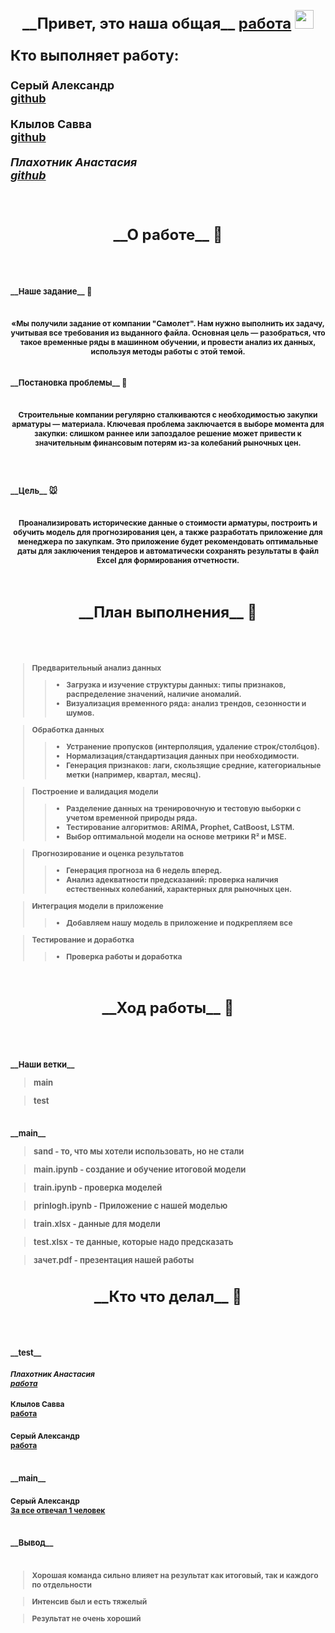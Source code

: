 <h0>⁧</h0>

<h1 align="center"><summary style="font-size: 24px;">__Привет, это наша общая__ <a href="https://github.com/Sr123Saha/3_intensiv_3" target="_blank">работа</a> 
<img src="https://github.com/blackcater/blackcater/raw/main/images/Hi.gif" height="30"/></summary></h1>

<h3><summary style="font-size: 23px;">Кто выполняет работу:</summary></h3>

<h3 style="margin-bottom: 12px;"><summary style="font-size: 18px;">Серый Александр<br><a href="https://github.com/Sr123Saha" target="_blank">github</a></summary></h3>

<h4 style="margin-bottom: 12px;"><summary style="font-size: 18px;">Клылов Савва<br><a href="https://github.com/Savva11sys" target="_blank">github</a></summary></h4>

<h5 style="margin-bottom: 12px;"><summary style="font-size: 18px;">Плахотник Анастасия<br><a href="https://github.com/Anastasiz209" target="_blank">github</a></summary></h5>

<h0>⁧</h0>

<h1 align="center"><summary style="font-size: 24px;">__О работе__ 🐛

<h1 align="left"><summary style="font-size: 13px;">__Наше задание__ 🐼
<h1 align="center"><summary style="font-size: 12px;">«Мы получили задание от компании "Самолет". Нам нужно выполнить их задачу, учитывая все требования из выданного файла. Основная цель — разобраться, что такое временные ряды в машинном обучении, и провести анализ их данных, используя методы работы с этой темой.

<h1 align="left"><summary style="font-size: 13px;">__Постановка проблемы__ 🐼
<h1 align="center"><summary style="font-size: 12px;">Строительные компании регулярно сталкиваются с необходимостью закупки арматуры — материала. Ключевая проблема заключается в выборе момента для закупки: слишком раннее или запоздалое решение может привести к значительным финансовым потерям из-за колебаний рыночных цен.

<h0>⁧</h0>

<h1 align="left"><summary style="font-size: 13px;">__Цель__ 🐭

<h1 align="center"><summary style="font-size: 12px;">Проанализировать исторические данные о стоимости арматуры, построить и обучить модель для прогнозирования цен, а также разработать приложение для менеджера по закупкам. Это приложение будет рекомендовать оптимальные даты для заключения тендеров и автоматически сохранять результаты в файл Excel для формирования отчетности.

<h0>⁧</h0>

<h1 align="center"><summary style="font-size: 24px;">__План выполнения__ 🐌

<h1 align="left"><summary style="font-size: 12px;">

> Предварительный анализ данных
> > - Загрузка и изучение структуры данных: типы признаков, распределение значений, наличие аномалий.
> > - Визуализация временного ряда: анализ трендов, сезонности и шумов.

> Обработка данных
> > - Устранение пропусков (интерполяция, удаление строк/столбцов).
> > - Нормализация/стандартизация данных при необходимости.
> > - Генерация признаков: лаги, скользящие средние, категориальные метки (например, квартал, месяц).

> Построение и валидация модели
> > - Разделение данных на тренировочную и тестовую выборки с учетом временной природы ряда.
> > - Тестирование алгоритмов: ARIMA, Prophet, CatBoost, LSTM.
> > - Выбор оптимальной модели на основе метрики R² и MSE.

> Прогнозирование и оценка результатов
> > - Генерация прогноза на 6 недель вперед.
> > - Анализ адекватности предсказаний: проверка наличия естественных колебаний, характерных для рыночных цен.

> Интеграция модели в приложение
> > - Добавляем нашу модель в приложение и подкрепляем все

> Тестирование и доработка
> > - Проверка работы и доработка

<h0>⁧</h0>

<h1 align="center"><summary style="font-size: 24px;">__Ход работы__ 🐹

<h1 align="left"><summary style="font-size: 13px;">__Наши ветки__

> main

> test

<h1 align="left"><summary style="font-size: 13px;">__main__

> sand - то, что мы хотели использовать, но не стали

> main.ipynb - создание и обучение итоговой модели

> train.ipynb - проверка моделей

> prinlogh.ipynb - Приложение с нашей моделью

> train.xlsx - данные для модели

> test.xlsx - те данные, которые надо предсказать

> зачет.pdf - презентация нашей работы

<h1 align="center"><summary style="font-size: 24px;">__Кто что делал__ 🐹

<h1 align="left"><summary style="font-size: 13px;">__test__

<h5 style="margin-bottom: 12px;"><summary style="font-size: 12px;">Плахотник Анастасия<br><a href="https://github.com/Sr123Saha/3_intensiv_3/tree/test/Na" target="_blank">работа</a></summary></h5>

<h4 style="margin-bottom: 12px;"><summary style="font-size: 12px;">Клылов Савва<br><a href="https://github.com/Sr123Saha/3_intensiv_3/tree/test/Sava" target="_blank">работа</a></summary></h4>

<h3 style="margin-bottom: 12px;"><summary style="font-size: 12px;">Серый Александр<br><a href="https://github.com/Sr123Saha/3_intensiv_3/tree/test/test/AC" target="_blank">работа</a></summary></h3>

<h1 align="left"><summary style="font-size: 13px;">__main__

<h3 style="margin-bottom: 12px;"><summary style="font-size: 12px;">Серый Александр<br><a href="https://github.com/Sr123Saha/3_intensiv_3" target="_blank">За все отвечал 1 человек</a></summary></h3>

<h1 align="left"><summary style="font-size: 13px;">__Вывод__

<h1 align="left"><summary style="font-size: 12px;">

> Хорошая команда сильно влияет на результат как итоговый, так и каждого по отдельности

> Интенсив был и есть тяжелый

> Результат не очень хороший